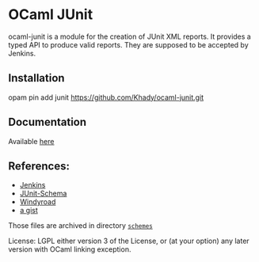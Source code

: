 # OCaml JUnit

ocaml-junit is a module for the creation of JUnit XML reports. It
provides a typed API to produce valid reports. They are supposed to be
accepted by Jenkins.

## Installation

opam pin add junit https://github.com/Khady/ocaml-junit.git

## Documentation

Available [here](https://khady.github.io/ocaml-junit/junit/)

## References:

- [Jenkins](https://github.com/jenkinsci/xunit-plugin/blob/master/src/main/resources/org/jenkinsci/plugins/xunit/types/model/xsd/junit-10.xsd)
- [JUnit-Schema](https://github.com/windyroad/JUnit-Schema/blob/master/JUnit.xsd)
- [Windyroad](http://windyroad.com.au/dl/Open%20Source/JUnit.xsd)
- [a gist](https://gist.github.com/erikd/4192748)

Those files are archived in directory [`schemes`](schemes)

License: LGPL either version 3 of the License, or (at your option) any
later version with OCaml linking exception.
